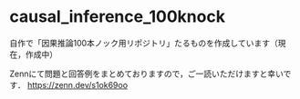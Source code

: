# causal_inference_100knock
自作で「因果推論100本ノック用リポジトリ」たるものを作成しています（現在，作成中）

Zennにて問題と回答例をまとめておりますので，ご一読いただけますと幸いです．
https://zenn.dev/s1ok69oo
